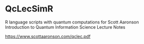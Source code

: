 # QcLecSimR
R language scripts with quantum computations for Scott Aaronson Introduction to Quantum Information Science Lecture Notes

https://www.scottaaronson.com/qclec.pdf
